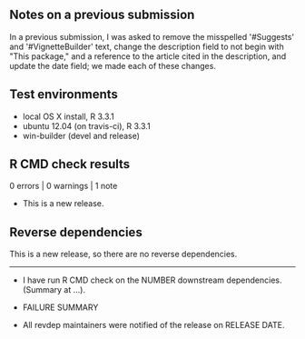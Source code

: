 ## Notes on a previous submission

In a previous submission, I was asked to remove the misspelled '#Suggests' and '#VignetteBuilder' text,
change the description field to not begin with "This package," and a reference to the article cited in the
description, and update the date field; we made each of these changes.

## Test environments
* local OS X install, R 3.3.1
* ubuntu 12.04 (on travis-ci), R 3.3.1
* win-builder (devel and release)

## R CMD check results

0 errors | 0 warnings | 1 note

* This is a new release.

## Reverse dependencies

This is a new release, so there are no reverse dependencies.

---

* I have run R CMD check on the NUMBER downstream dependencies.
  (Summary at ...). 
  
* FAILURE SUMMARY

* All revdep maintainers were notified of the release on RELEASE DATE.
